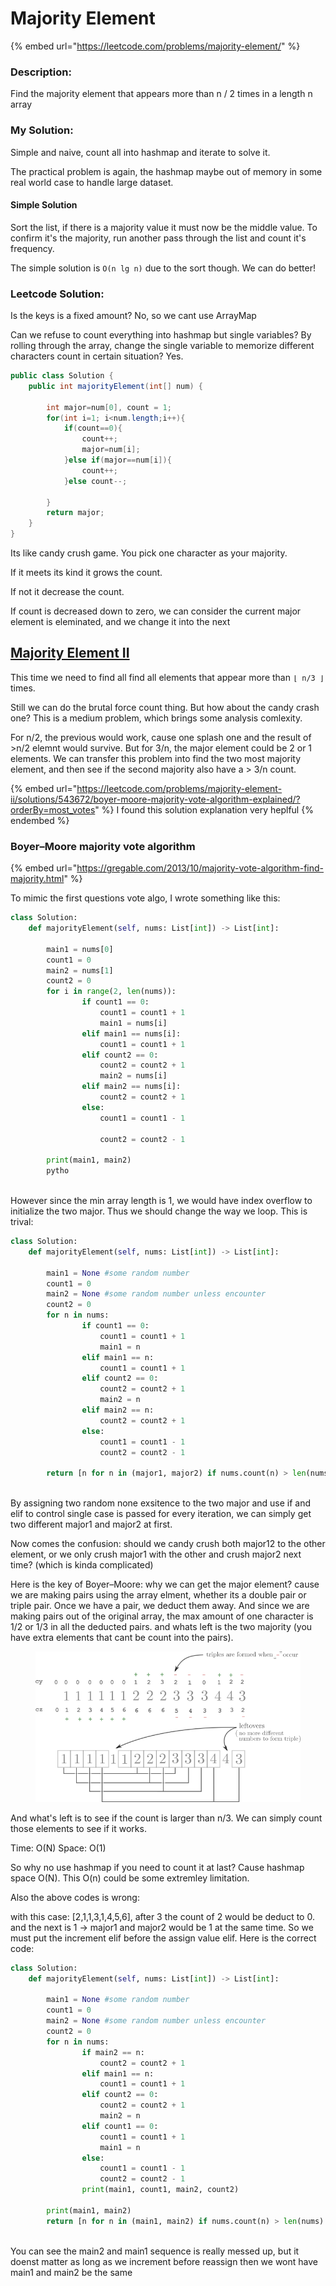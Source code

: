 # Majority Element

{% embed url="https://leetcode.com/problems/majority-element/" %}

### Description:

Find the majority element that appears more than n / 2 times in a length n array

### My Solution:

Simple and naive, count all into hashmap and iterate to solve it.

The practical problem is again, the hashmap maybe out of memory in some real world case to handle large dataset.

#### Simple Solution

Sort the list, if there is a majority value it must now be the middle value. To confirm it's the majority, run another pass through the list and count it's frequency.

The simple solution is `O(n lg n)` due to the sort though. We can do better!

### Leetcode Solution: &#x20;

Is the keys is a fixed amount? No, so we cant use ArrayMap

Can we refuse to count everything into hashmap but single variables? By rolling through the array, change the single variable to memorize different characters count in certain situation? Yes.

```java
public class Solution {
    public int majorityElement(int[] num) {

        int major=num[0], count = 1;
        for(int i=1; i<num.length;i++){
            if(count==0){
                count++;
                major=num[i];
            }else if(major==num[i]){
                count++;
            }else count--; 
            
        }
        return major;
    }
}
```

Its like candy crush game. You pick one character as your majority.&#x20;

If it meets its kind it grows the count.&#x20;

If not it decrease the count.

If count is decreased down to zero,  we can consider the current major element is eleminated, and we change it into the next&#x20;

## [Majority Element II](https://leetcode.com/problems/majority-element-ii/description/)

This time we need to find all find all elements that appear more than `⌊ n/3 ⌋` times.&#x20;

Still we can do the brutal force count thing. But how about the candy crash one? This is a medium problem, which brings some analysis comlexity.

For n/2, the previous would work, cause one splash one and the result of >n/2 elemnt would survive. But for 3/n, the major element could be 2 or 1 elements. We can transfer this problem into find the two most majority element, and then see if the second majority also have a > 3/n count.

{% embed url="https://leetcode.com/problems/majority-element-ii/solutions/543672/boyer-moore-majority-vote-algorithm-explained/?orderBy=most_votes" %}
I found this solution explanation very heplful
{% endembed %}

### Boyer–Moore majority vote algorithm

{% embed url="https://gregable.com/2013/10/majority-vote-algorithm-find-majority.html" %}

To mimic the first questions vote algo, I wrote something like this:

```python
class Solution:
    def majorityElement(self, nums: List[int]) -> List[int]:

        main1 = nums[0]
        count1 = 0
        main2 = nums[1]
        count2 = 0
        for i in range(2, len(nums)):
                if count1 == 0:
                    count1 = count1 + 1
                    main1 = nums[i]
                elif main1 == nums[i]:
                    count1 = count1 + 1
                elif count2 == 0:
                    count2 = count2 + 1
                    main2 = nums[i]
                elif main2 == nums[i]:
                    count2 = count2 + 1
                else:
                    count1 = count1 - 1
                    
                    count2 = count2 - 1
        
        print(main1, main2)
        pytho
```

\
However since the min array length is 1, we would have index overflow to initialize the two major. Thus we should change the way we loop. This is trival:

```python
class Solution:
    def majorityElement(self, nums: List[int]) -> List[int]:

        main1 = None #some random number
        count1 = 0
        main2 = None #some random number unless encounter
        count2 = 0
        for n in nums:
                if count1 == 0:
                    count1 = count1 + 1
                    main1 = n
                elif main1 == n:
                    count1 = count1 + 1
                elif count2 == 0:
                    count2 = count2 + 1
                    main2 = n
                elif main2 == n:
                    count2 = count2 + 1
                else:
                    count1 = count1 - 1
                    count2 = count2 - 1
        
        return [n for n in (major1, major2) if nums.count(n) > len(nums) // 3]
        
```

By assigning two random none exsitence to the two major and use if and elif to control single case is passed for every iteration, we can simply get two different major1 and major2 at first.&#x20;

Now comes the confusion: should we candy crush both major12 to the other element, or we only crush major1 with the other and crush major2 next time? (which is kinda complicated)

Here is the key of Boyer–Moore: why we can get the major element? cause we are making pairs using the array elment, whether its a double pair or triple pair. Once we have a pair, we deduct them away. And since we are making pairs out of the original array, the max amount of one character is 1/2 or 1/3 in all the deducted pairs. and whats left is the two majority (you have extra elements that cant be count into the pairs).

<figure><img src="../.gitbook/assets/image (4).png" alt=""><figcaption></figcaption></figure>

And what's left is to see if the count is larger than n/3. We can simply count those elements to see if it works.

Time: O(N) Space: O(1)

So why no use hashmap if you need to count it at last? Cause hashmap space O(N). This O(n) could be some extremley limitation.

Also the above codes is wrong:

with this case: \[2,1,1,3,1,4,5,6], after 3 the count of 2 would be deduct to 0. and the next is 1 -> major1 and major2 would be 1 at the same time. So we must put the increment elif before the assign value elif. Here is the correct code:

```python
class Solution:
    def majorityElement(self, nums: List[int]) -> List[int]:

        main1 = None #some random number
        count1 = 0
        main2 = None #some random number unless encounter
        count2 = 0
        for n in nums:
                if main2 == n:
                    count2 = count2 + 1
                elif main1 == n:
                    count1 = count1 + 1
                elif count2 == 0:
                    count2 = count2 + 1
                    main2 = n
                elif count1 == 0:
                    count1 = count1 + 1
                    main1 = n
                else:
                    count1 = count1 - 1
                    count2 = count2 - 1
                print(main1, count1, main2, count2)
        
        print(main1, main2) 
        return [n for n in (main1, main2) if nums.count(n) > len(nums) // 3]
        
```

You can see the main2 and main1 sequence is really messed up, but it doenst matter as long as we increment before reassign then we wont have main1 and main2 be the same
